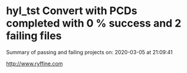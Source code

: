 # hyl_tst Convert with PCDs completed with 0 % success and 2 failing files

Summary of passing and failing projects on: 2020-03-05 at 21:09:41

http://www.ryffine.com
